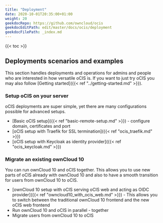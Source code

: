 ```yaml
---
title: "Deployment"
date: 2020-10-01T20:35:00+01:00
weight: 20
geekdocRepo: https://github.com/owncloud/ocis
geekdocEditPath: edit/master/docs/ocis/deployment
geekdocFilePath: _index.md
---
```


{{< toc >}}

## Deployments scenarios and examples
This section handles deployments and operations for admins and people who are interested in how versatile oCIS is. If you want to just try oCIS you may also follow [Getting started]({{< ref "../getting-started.md" >}}).

### Setup oCIS on your server
oCIS deployments are super simple, yet there are many configurations possible for advanced setups.

- [Basic oCIS setup]({{< ref "basic-remote-setup.md" >}}) - configure domain, certificates and port
- [oCIS setup with Traefik for SSL termination]({{< ref "ocis_traefik.md" >}})
- [oCIS setup with Keycloak as identity provider]({{< ref "ocis_keycloak.md" >}})

### Migrate an existing ownCloud 10
You can run ownCloud 10 and oCIS together. This allows you to use new parts of oCIS already with ownCloud 10 and also to have a smooth transition for users from ownCloud 10 to oCIS.

- [ownCloud 10 setup with oCIS serving oCIS web and acting as OIDC provider]({{< ref "owncloud10_with_ocis_web.md" >}}) - This allows you to switch between the traditional ownCloud 10 frontend and the new oCIS web frontend
- Run ownCloud 10 and oCIS in parallel - together
- Migrate users from ownCloud 10 to oCIS
